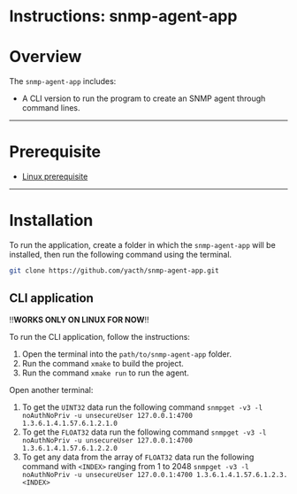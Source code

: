 
# Instructions: snmp-agent-app

# Overview

The `snmp-agent-app` includes:

- A CLI version to run the program to create an SNMP agent through command lines.

---

# Prerequisite

- [Linux prerequisite](./instructions/README_LINUX.md)

---

# Installation

To run the application, create a folder in which the `snmp-agent-app`  will be installed, then run the following command using the terminal.

```bash
git clone https://github.com/yacth/snmp-agent-app.git
```

## CLI application

!!**WORKS ONLY ON LINUX FOR NOW**!!

To run the CLI application, follow the instructions:

1. Open the terminal  into the `path/to/snmp-agent-app` folder.
2. Run the command `xmake` to build the project.
3. Run the command `xmake run` to run the agent.

Open another terminal:

1. To get the `UINT32` data run the following command `snmpget -v3 -l noAuthNoPriv -u unsecureUser 127.0.0.1:4700 1.3.6.1.4.1.57.6.1.2.1.0`
2. To get the `FLOAT32` data run the following command `snmpget -v3 -l noAuthNoPriv -u unsecureUser 127.0.0.1:4700 1.3.6.1.4.1.57.6.1.2.2.0`
3. To get any data from the array of `FLOAT32` data run the following command with `<INDEX>` ranging from 1 to 2048  `snmpget -v3 -l noAuthNoPriv -u unsecureUser 127.0.0.1:4700 1.3.6.1.4.1.57.6.1.2.3.<INDEX>`


